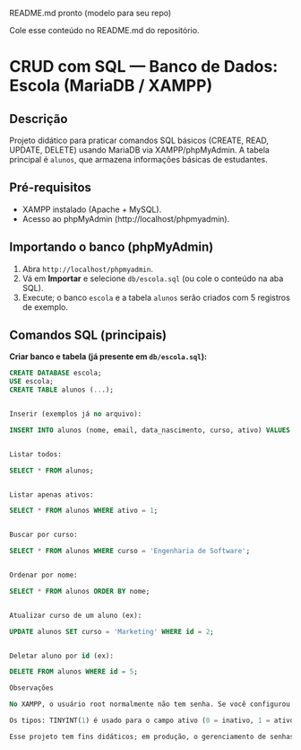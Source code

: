 README.md pronto (modelo para seu repo)

Cole esse conteúdo no README.md do repositório.

# CRUD com SQL — Banco de Dados: Escola (MariaDB / XAMPP)

## Descrição
Projeto didático para praticar comandos SQL básicos (CREATE, READ, UPDATE, DELETE) usando MariaDB via XAMPP/phpMyAdmin.
A tabela principal é `alunos`, que armazena informações básicas de estudantes.

## Pré-requisitos
- XAMPP instalado (Apache + MySQL).
- Acesso ao phpMyAdmin (http://localhost/phpmyadmin).

## Importando o banco (phpMyAdmin)
1. Abra `http://localhost/phpmyadmin`.
2. Vá em **Importar** e selecione `db/escola.sql` (ou cole o conteúdo na aba SQL).
3. Execute; o banco `escola` e a tabela `alunos` serão criados com 5 registros de exemplo.

## Comandos SQL (principais)
**Criar banco e tabela (já presente em `db/escola.sql`):**
```sql
CREATE DATABASE escola;
USE escola;
CREATE TABLE alunos (...);


Inserir (exemplos já no arquivo):

INSERT INTO alunos (nome, email, data_nascimento, curso, ativo) VALUES (...);


Listar todos:

SELECT * FROM alunos;


Listar apenas ativos:

SELECT * FROM alunos WHERE ativo = 1;


Buscar por curso:

SELECT * FROM alunos WHERE curso = 'Engenharia de Software';


Ordenar por nome:

SELECT * FROM alunos ORDER BY nome;


Atualizar curso de um aluno (ex):

UPDATE alunos SET curso = 'Marketing' WHERE id = 2;


Deletar aluno por id (ex):

DELETE FROM alunos WHERE id = 5;

Observações

No XAMPP, o usuário root normalmente não tem senha. Se você configurou senha, use-a ao importar.

Os tipos: TINYINT(1) é usado para o campo ativo (0 = inativo, 1 = ativo).

Esse projeto tem fins didáticos; em produção, o gerenciamento de senhas e usuários deve seguir boas práticas.
